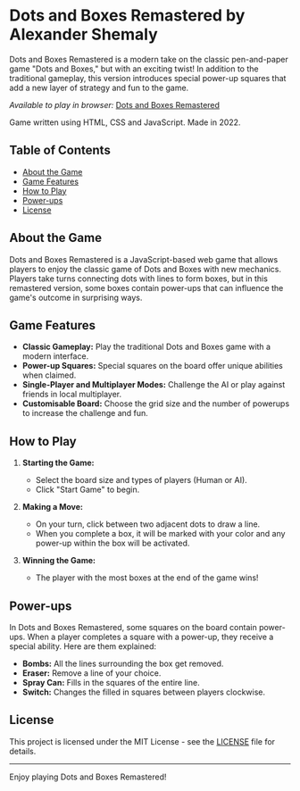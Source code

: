 # Dots and Boxes Remastered by Alexander Shemaly

Dots and Boxes Remastered is a modern take on the classic pen-and-paper game "Dots and Boxes," but with an exciting twist! In addition to the traditional gameplay, this version introduces special power-up squares that add a new layer of strategy and fun to the game.

*Available to play in browser:* [Dots and Boxes Remastered](https://alexshem247.github.io/dots-and-boxes-remastered/)

Game written using HTML, CSS and JavaScript. Made in 2022.


## Table of Contents

- [About the Game](#about-the-game)
- [Game Features](#game-features)
- [How to Play](#how-to-play)
- [Power-ups](#power-ups)
- [License](#license)

## About the Game

Dots and Boxes Remastered is a JavaScript-based web game that allows players to enjoy the classic game of Dots and Boxes with new mechanics. Players take turns connecting dots with lines to form boxes, but in this remastered version, some boxes contain power-ups that can influence the game's outcome in surprising ways.

## Game Features

- **Classic Gameplay:** Play the traditional Dots and Boxes game with a modern interface.
- **Power-up Squares:** Special squares on the board offer unique abilities when claimed.
- **Single-Player and Multiplayer Modes:** Challenge the AI or play against friends in local multiplayer.
- **Customisable Board:** Choose the grid size and the number of powerups to increase the challenge and fun.

## How to Play

1. **Starting the Game:**
   - Select the board size and types of players (Human or AI).
   - Click "Start Game" to begin.

2. **Making a Move:**
   - On your turn, click between two adjacent dots to draw a line.
   - When you complete a box, it will be marked with your color and any power-up within the box will be activated.

3. **Winning the Game:**
   - The player with the most boxes at the end of the game wins!

## Power-ups

In Dots and Boxes Remastered, some squares on the board contain power-ups. When a player completes a square with a power-up, they receive a special ability. Here are them explained:

- **Bombs:** All the lines surrounding the box get removed.
- **Eraser:** Remove a line of your choice.
- **Spray Can:** Fills in the squares of the entire line.
- **Switch:** Changes the filled in squares between players clockwise.

## License

This project is licensed under the MIT License - see the [LICENSE](LICENSE) file for details.

---

Enjoy playing Dots and Boxes Remastered!